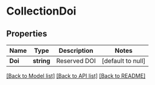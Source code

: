 # CollectionDoi

## Properties
Name | Type | Description | Notes
------------ | ------------- | ------------- | -------------
**Doi** | **string** | Reserved DOI | [default to null]

[[Back to Model list]](../README.md#documentation-for-models) [[Back to API list]](../README.md#documentation-for-api-endpoints) [[Back to README]](../README.md)


